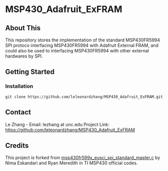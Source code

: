 # MSP430_Adafruit_ExFRAM
## About This
This repository stores the implementation of the standard MSP430FR5994 SPI protoco interfacing MSP430FR5994 with Adafruit External FRAM, and could also be used to interfacing MSP430FR5994 with other external hardwares by SPI.

## Getting Started
### Installation
`git clone https://github.com/leleonardzhang/MSP430_Adafruit_ExFRAM.git`

## Contact
Le Zhang - Email: lezhang at unc.edu
Project Link: https://github.com/leleonardzhang/MSP430_Adafruit_ExFRAM

## Credits
This project is forked from <a href="https://dev.ti.com/tirex/explore/node?node=ACHFXHTiNG.iukEIl1BQ2w__IOGqZri__LATEST">msp430fr599x_eusci_spi_standard_master.c</a> by Nima Eskandari and Ryan Meredith in TI MSP430 official codes.
